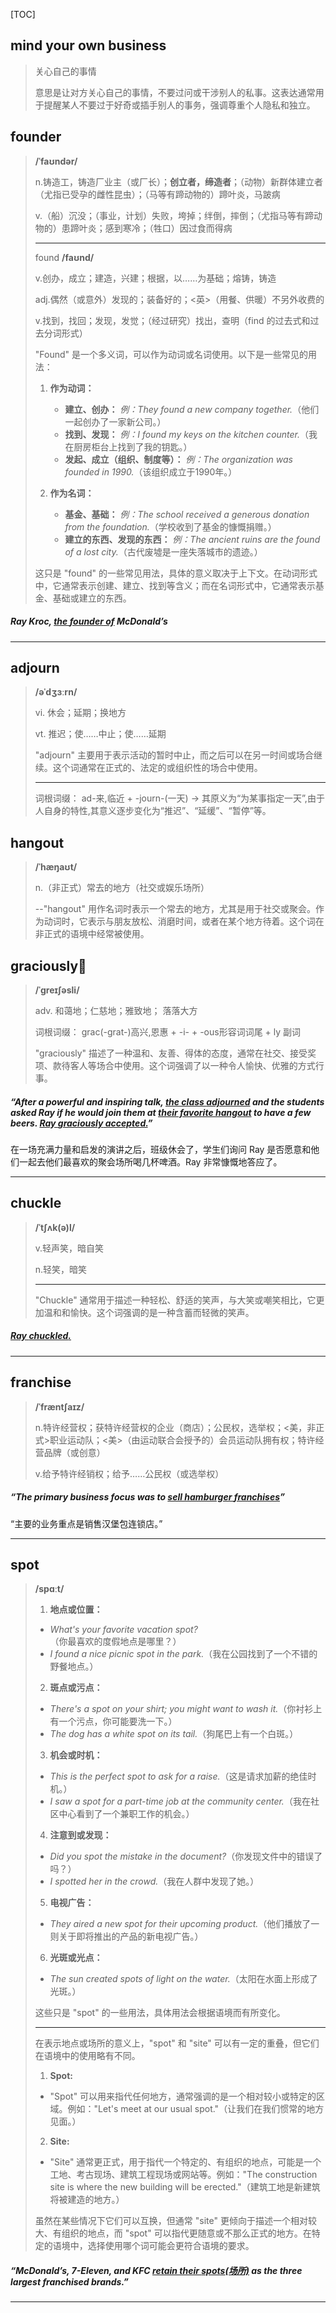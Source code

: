 [TOC]

## mind your own business

>关心自己的事情
>
>意思是让对方关心自己的事情，不要过问或干涉别人的私事。这表达通常用于提醒某人不要过于好奇或插手别人的事务，强调尊重个人隐私和独立。

## founder

> **/ˈfaʊndər/**
>
> n.铸造工，铸造厂业主（或厂长）；**创立者，缔造者**；（动物）新群体建立者（尤指已受孕的雌性昆虫）；（马等有蹄动物的）蹄叶炎，马跛病
>
> v.（船）沉没；（事业，计划）失败，垮掉；绊倒，摔倒；（尤指马等有蹄动物的）患蹄叶炎；感到寒冷；（牲口）因过食而得病
>
> ---
>
> found  **/faʊnd/**
>
> v.创办，成立；建造，兴建；根据，以……为基础；熔铸，铸造
>
> adj.偶然（或意外）发现的；装备好的；<英>（用餐、供暖）不另外收费的
>
> v.找到，找回；发现，发觉；（经过研究）找出，查明（find 的过去式和过去分词形式）
>
> "Found" 是一个多义词，可以作为动词或名词使用。以下是一些常见的用法：
>
> 1. **作为动词：**
>    - **建立、创办：** *例：They found a new company together.*（他们一起创办了一家新公司。）
>    - **找到、发现：** *例：I found my keys on the kitchen counter.*（我在厨房柜台上找到了我的钥匙。）
>    - **发起、成立（组织、制度等）：** *例：The organization was founded in 1990.*（该组织成立于1990年。）
>
> 2. **作为名词：**
>    - **基金、基础：** *例：The school received a generous donation from the foundation.*（学校收到了基金的慷慨捐赠。）
>    - **建立的东西、发现的东西：** *例：The ancient ruins are the found of a lost city.*（古代废墟是一座失落城市的遗迹。）
>
> 这只是 "found" 的一些常见用法，具体的意义取决于上下文。在动词形式中，它通常表示创建、建立、找到等含义；而在名词形式中，它通常表示基金、基础或建立的东西。

##### Ray Kroc, <u>the **founder** of</u> McDonald’s

---

## adjourn

> **/əˈdʒɜːrn/**
>
> vi.	休会；延期；换地方
>
> vt.	推迟；使……中止；使……延期
>
> "adjourn" 主要用于表示活动的暂时中止，而之后可以在另一时间或场合继续。这个词通常在正式的、法定的或组织性的场合中使用。
>
> ---
>
> 词根词缀： ad-来,临近 + -journ-(一天) → 其原义为“为某事指定一天”,由于人自身的特性,其意义逐步变化为“推迟”、“延缓”、“暂停”等。

## hangout

> **/ˈhæŋaʊt/**
>
> n.（非正式）常去的地方（社交或娱乐场所）
>
> --"hangout" 用作名词时表示一个常去的地方，尤其是用于社交或聚会。作为动词时，它表示与朋友放松、消磨时间，或者在某个地方待着。这个词在非正式的语境中经常被使用。

## graciously🚩

> **/ˈɡreɪʃəsli/**
>
> adv. 和蔼地；仁慈地；雅致地； 落落大方
>
> 词根词缀： grac(-grat-)高兴,恩惠 + -i- + -ous形容词词尾 + ly 副词
>
> "graciously" 描述了一种温和、友善、得体的态度，通常在社交、接受奖项、款待客人等场合中使用。这个词强调了以一种令人愉快、优雅的方式行事。

##### “After a powerful and inspiring talk, <u>the class **adjourned**</u> and the students asked Ray if he would join them at <u>their favorite **hangout**</u> to have a few beers. <u>Ray **graciously** accepted.</u>”

在一场充满力量和启发的演讲之后，班级休会了，学生们询问 Ray 是否愿意和他们一起去他们最喜欢的聚会场所喝几杯啤酒。Ray 非常慷慨地答应了。

---

## chuckle

> **/ˈtʃʌk(ə)l/**
>
> v.轻声笑，暗自笑
>
> n.轻笑，暗笑
>
> ---
>
> "Chuckle" 通常用于描述一种轻松、舒适的笑声，与大笑或嘲笑相比，它更加温和和愉快。这个词强调的是一种含蓄而轻微的笑声。

##### <u>Ray **chuckled**.</u> 

---

## franchise

> **/ˈfræntʃaɪz/**
>
> n.特许经营权；获特许经营权的企业（商店）；公民权，选举权；<美，非正式>职业运动队；<美>（由运动联合会授予的）会员运动队拥有权；特许经营品牌（或创意）
>
> v.给予特许经销权；给予……公民权（或选举权）

##### “The primary business focus was to <u>sell hamburger **franchises**</u>”  

“主要的业务重点是销售汉堡包连锁店。”

---

## spot

>**/spɑːt/**
>
>1. **地点或位置：**
>  - *What's your favorite vacation spot?*（你最喜欢的度假地点是哪里？）
>  - *I found a nice picnic spot in the park.*（我在公园找到了一个不错的野餐地点。）
>
>2. **斑点或污点：**
>  - *There's a spot on your shirt; you might want to wash it.*（你衬衫上有一个污点，你可能要洗一下。）
>  - *The dog has a white spot on its tail.*（狗尾巴上有一个白斑。）
>
>3. **机会或时机：**
>  - *This is the perfect spot to ask for a raise.*（这是请求加薪的绝佳时机。）
>  - *I saw a spot for a part-time job at the community center.*（我在社区中心看到了一个兼职工作的机会。）
>
>4. **注意到或发现：**
>  - *Did you spot the mistake in the document?*（你发现文件中的错误了吗？）
>  - *I spotted her in the crowd.*（我在人群中发现了她。）
>
>5. **电视广告：**
>  - *They aired a new spot for their upcoming product.*（他们播放了一则关于即将推出的产品的新电视广告。）
>
>6. **光斑或光点：**
>  - *The sun created spots of light on the water.*（太阳在水面上形成了光斑。）
>
>这些只是 "spot" 的一些用法，具体用法会根据语境而有所变化。
>
>---
>
>在表示地点或场所的意义上，"spot" 和 "site" 可以有一定的重叠，但它们在语境中的使用略有不同。
>
>1. **Spot:**
>   - "Spot" 可以用来指代任何地方，通常强调的是一个相对较小或特定的区域。例如："Let's meet at our usual spot."（让我们在我们惯常的地方见面。）
>
>2. **Site:**
>   - "Site" 通常更正式，用于指代一个特定的、有组织的地点，可能是一个工地、考古现场、建筑工程现场或网站等。例如："The construction site is where the new building will be erected."（建筑工地是新建筑将被建造的地方。）
>
>虽然在某些情况下它们可以互换，但通常 "site" 更倾向于描述一个相对较大、有组织的地点，而 "spot" 可以指代更随意或不那么正式的地方。在特定的语境中，选择使用哪个词可能会更符合语境的要求。

##### “McDonald’s, 7-Eleven, and KFC <u>retain their **spots**(场所)</u> as the three largest franchised brands.”

---